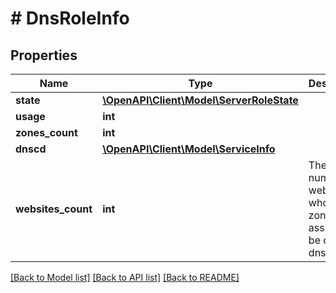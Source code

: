 # # DnsRoleInfo

## Properties

Name | Type | Description | Notes
------------ | ------------- | ------------- | -------------
**state** | [**\OpenAPI\Client\Model\ServerRoleState**](ServerRoleState.md) |  |
**usage** | **int** |  |
**zones_count** | **int** |  |
**dnscd** | [**\OpenAPI\Client\Model\ServiceInfo**](ServiceInfo.md) |  |
**websites_count** | **int** | The number of websites whose DNS zones are assigned to be on this dns role. |

[[Back to Model list]](../../README.md#models) [[Back to API list]](../../README.md#endpoints) [[Back to README]](../../README.md)
